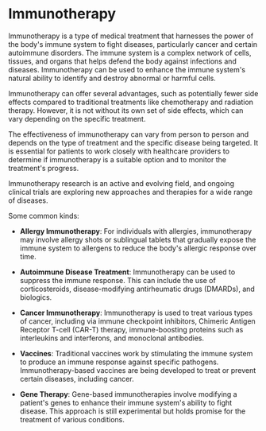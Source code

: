 # Immunotherapy

Immunotherapy is a type of medical treatment that harnesses the power of the body's immune system to fight diseases, particularly cancer and certain autoimmune disorders. The immune system is a complex network of cells, tissues, and organs that helps defend the body against infections and diseases. Immunotherapy can be used to enhance the immune system's natural ability to identify and destroy abnormal or harmful cells.

Immunotherapy can offer several advantages, such as potentially fewer side effects compared to traditional treatments like chemotherapy and radiation therapy. However, it is not without its own set of side effects, which can vary depending on the specific treatment.

The effectiveness of immunotherapy can vary from person to person and depends on the type of treatment and the specific disease being targeted. It is essential for patients to work closely with healthcare providers to determine if immunotherapy is a suitable option and to monitor the treatment's progress.

Immunotherapy research is an active and evolving field, and ongoing clinical trials are exploring new approaches and therapies for a wide range of diseases.

Some common kinds:

* **Allergy Immunotherapy**: For individuals with allergies, immunotherapy may involve allergy shots or sublingual tablets that gradually expose the immune system to allergens to reduce the body's allergic response over time.

* **Autoimmune Disease Treatment**: Immunotherapy can be used to suppress the immune response. This can include the use of corticosteroids, disease-modifying antirheumatic drugs (DMARDs), and biologics.

* **Cancer Immunotherapy**: Immunotherapy is used to treat various types of cancer, including via immune checkpoint inhibitors, Chimeric Antigen Receptor T-cell (CAR-T) therapy, immune-boosting proteins such as interleukins and interferons, and monoclonal antibodies.

* **Vaccines**: Traditional vaccines work by stimulating the immune system to produce an immune response against specific pathogens. Immunotherapy-based vaccines are being developed to treat or prevent certain diseases, including cancer.

* **Gene Therapy**: Gene-based immunotherapies involve modifying a patient's genes to enhance their immune system's ability to fight disease. This approach is still experimental but holds promise for the treatment of various conditions.
